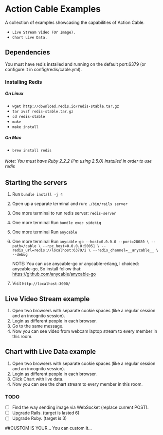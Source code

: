 # Action Cable Examples

A collection of examples showcasing the capabilities of Action Cable.
*  `Live Stream Video (Or Image).`
*  `Chart Live Data.`

## Dependencies

You must have redis installed and running on the default port:6379 (or configure it in config/redis/cable.yml).

### Installing Redis
##### On Linux
* `wget http://download.redis.io/redis-stable.tar.gz`
* `tar xvzf redis-stable.tar.gz`
* `cd redis-stable`
* `make`
* `make install`

##### On Mac
* `brew install redis`

###### Note: You must have Ruby 2.2.2 (I'm using 2.5.0) installed in order to use redis

## Starting the servers

1. Run `bundle install -j 4`
2. Open up a separate terminal and run: `./bin/rails server`
3. One more terminal to run redis server: `redis-server`
4. One more terminal Run `bundle exec sidekiq`
5. One more terminal Run `anycable`
6. One more terminal Run `anycable-go --host=0.0.0.0 --port=28080 \
              --path=/cable \
              --rpc_host=0.0.0.0:50051 \
              --redis_url=redis://localhost:6379/2 \
              --redis_channel=__anycable__ \
              --debug`

    NOTE: You can use anycable-go or anycable-erlang, I choiced: anycable-go, So install follow that: https://github.com/anycable/anycable-go

7. Visit `http://localhost:3000/`


## Live Video Stream example

1. Open two browsers with separate cookie spaces (like a regular session and an incognito session).
2. Login as different people in each browser.
3. Go to the same message.
4. Now you can see video from webcam laptop stream to every member in this room.

## Chart with Live Data example

1. Open two browsers with separate cookie spaces (like a regular session and an incognito session).
2. Login as different people in each browser.
3. Click Chart with live data.
4. Now you can see the chart stream to every member in this room.

### TODO
 - [ ]  Find the way sending image via WebSocket (replace current POST).
 - [ ] Upgrade Rails. (target is lasted 6)
 - [ ] Upgrade Ruby. (target is 3)

##CUSTOM IS YOUR...
You can custom it...
